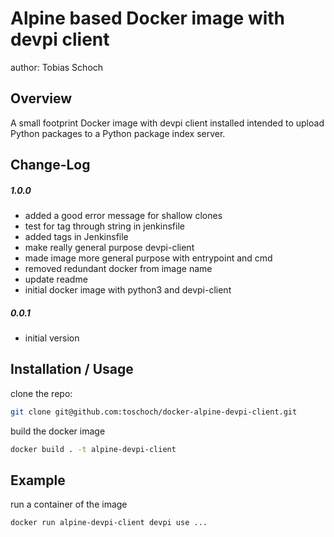 Alpine based Docker image with devpi client
===============================
author: Tobias Schoch

Overview
--------

A small footprint Docker image with devpi client installed intended to upload Python packages to a Python package index server.

Change-Log
----------
##### 1.0.0
* added a good error message for shallow clones
* test for tag through string in jenkinsfile
* added tags in Jenkinsfile
* make really general purpose devpi-client
* made image more general purpose with entrypoint and cmd
* removed redundant docker from image name
* update readme
* initial docker image with python3 and devpi-client


##### 0.0.1
* initial version

Installation / Usage
--------------------
clone the repo:

```bash
git clone git@github.com:toschoch/docker-alpine-devpi-client.git
```

build the docker image

```bash
docker build . -t alpine-devpi-client
```

Example
-------

run a container of the image

```bash
docker run alpine-devpi-client devpi use ...
```